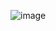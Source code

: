 ![image](https://user-images.githubusercontent.com/49093196/166510385-f3f1a272-4825-4af3-88db-02bb7902fa6f.png)
